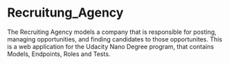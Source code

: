 # Recruitung_Agency
The Recruiting Agency models a company that is responsible for posting, managing opportunities, and finding candidates to those opportunites.
This is a web application for the Udacity Nano Degree program, that contains Models, Endpoints, Roles and Tests.
